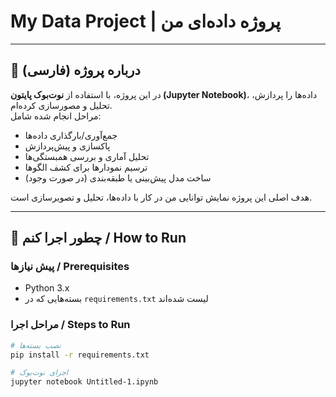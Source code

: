 # My Data Project | پروژه داده‌ای من

---

## 📝 درباره پروژه (فارسی)

در این پروژه، با استفاده از **نوت‌بوک پایتون (Jupyter Notebook)**، داده‌ها را پردازش، تحلیل و مصورسازی کرده‌ام.  
مراحل انجام شده شامل:  
- جمع‌آوری/بارگذاری داده‌ها  
- پاکسازی و پیش‌پردازش  
- تحلیل آماری و بررسی همبستگی‌ها  
- ترسیم نمودارها برای کشف الگوها  
- (در صورت وجود) ساخت مدل پیش‌بینی یا طبقه‌بندی  

هدف اصلی این پروژه نمایش توانایی من در کار با داده‌ها، تحلیل و تصویرسازی است.

---

## 🚀 چطور اجرا کنم / How to Run

### پیش نیازها / Prerequisites

- Python 3.x  
- بسته‌هایی که در `requirements.txt` لیست شده‌اند  

### مراحل اجرا / Steps to Run

```bash
# نصب بسته‌ها
pip install -r requirements.txt

# اجرای نوت‌بوک
jupyter notebook Untitled-1.ipynb
